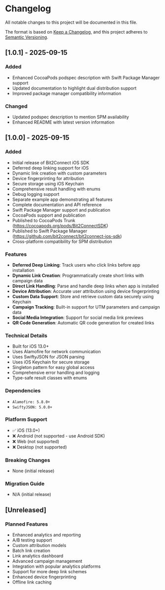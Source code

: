 # Changelog

All notable changes to this project will be documented in this file.

The format is based on [Keep a Changelog](https://keepachangelog.com/en/1.0.0/),
and this project adheres to [Semantic Versioning](https://semver.org/spec/v2.0.0.html).

## [1.0.1] - 2025-09-15

### Added
- Enhanced CocoaPods podspec description with Swift Package Manager support
- Updated documentation to highlight dual distribution support
- Improved package manager compatibility information

### Changed
- Updated podspec description to mention SPM availability
- Enhanced README with latest version information

## [1.0.0] - 2025-09-15

### Added
- Initial release of Bit2Connect iOS SDK
- Deferred deep linking support for iOS
- Dynamic link creation with custom parameters
- Device fingerprinting for attribution
- Secure storage using iOS Keychain
- Comprehensive result handling with enums
- Debug logging support
- Separate example app demonstrating all features
- Complete documentation and API reference
- Swift Package Manager support and publication
- CocoaPods support and publication
- Published to CocoaPods Trunk (https://cocoapods.org/pods/Bit2ConnectSDK)
- Published to Swift Package Manager (https://github.com/bit2connect/bit2connect-ios-sdk)
- Cross-platform compatibility for SPM distribution

### Features
- **Deferred Deep Linking**: Track users who click links before app installation
- **Dynamic Link Creation**: Programmatically create short links with campaign data
- **Direct Link Handling**: Parse and handle deep links when app is installed
- **Device Attribution**: Accurate user attribution using device fingerprinting
- **Custom Data Support**: Store and retrieve custom data securely using Keychain
- **Campaign Tracking**: Built-in support for UTM parameters and campaign data
- **Social Media Integration**: Support for social media link previews
- **QR Code Generation**: Automatic QR code generation for created links

### Technical Details
- Built for iOS 13.0+
- Uses Alamofire for network communication
- Uses SwiftyJSON for JSON parsing
- Uses iOS Keychain for secure storage
- Singleton pattern for easy global access
- Comprehensive error handling and logging
- Type-safe result classes with enums

### Dependencies
- `Alamofire: 5.8.0+`
- `SwiftyJSON: 5.0.0+`

### Platform Support
- ✅ iOS (13.0+)
- ❌ Android (not supported - use Android SDK)
- ❌ Web (not supported)
- ❌ Desktop (not supported)

### Breaking Changes
- None (initial release)

### Migration Guide
- N/A (initial release)

## [Unreleased]

### Planned Features
- Enhanced analytics and reporting
- A/B testing support
- Custom attribution models
- Batch link creation
- Link analytics dashboard
- Advanced campaign management
- Integration with popular analytics platforms
- Support for more deep link schemes
- Enhanced device fingerprinting
- Offline link caching
